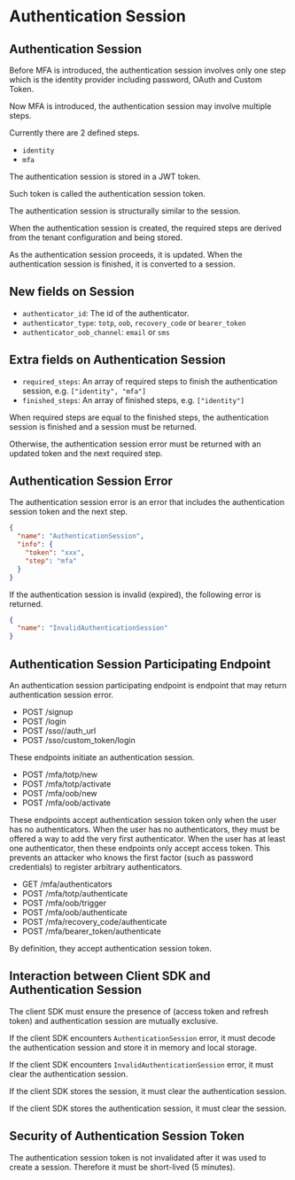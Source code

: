 # Authentication Session

## Authentication Session

Before MFA is introduced, the authentication session involves only one step which is
the identity provider including password, OAuth and Custom Token.

Now MFA is introduced, the authentication session may involve multiple steps.

Currently there are 2 defined steps.

- `identity`
- `mfa`

The authentication session is stored in a JWT token.

Such token is called the authentication session token.

The authentication session is structurally similar to the session.

When the authentication session is created, the required steps are derived from the tenant configuration and being stored.

As the authentication session proceeds, it is updated. When the authentication session is finished, it is converted to a session.

## New fields on Session

- `authenticator_id`: The id of the authenticator.
- `authenticator_type`: `totp`, `oob`, `recovery_code` or `bearer_token`
- `authenticator_oob_channel`: `email` or `sms`

## Extra fields on Authentication Session

- `required_steps`: An array of required steps to finish the authentication session, e.g. `["identity", "mfa"]`
- `finished_steps`: An array of finished steps, e.g. `["identity"]`

When required steps are equal to the finished steps, the authentication session is finished and a session must be returned.

Otherwise, the authentication session error must be returned with an updated token and the next required step.

## Authentication Session Error

The authentication session error is an error that includes the authentication session token and the next step.

```json
{
  "name": "AuthenticationSession",
  "info": {
    "token": "xxx",
    "step": "mfa"
  }
}
```

If the authentication session is invalid (expired), the following error is returned.

```json
{
  "name": "InvalidAuthenticationSession"
}
```

## Authentication Session Participating Endpoint

An authentication session participating endpoint is endpoint that may return authentication session error.

- POST /signup
- POST /login
- POST /sso/<provider>/auth_url
- POST /sso/custom_token/login

These endpoints initiate an authentication session.

- POST /mfa/totp/new
- POST /mfa/totp/activate
- POST /mfa/oob/new
- POST /mfa/oob/activate

These endpoints accept authentication session token only when the user has no authenticators. When the user has no authenticators, they must be offered a way to add the very first authenticator. When the user has at least one authenticator, then these endpoints only accept access token. This prevents an attacker who knows the first factor (such as password credentials) to register arbitrary authenticators.

- GET /mfa/authenticators
- POST /mfa/totp/authenticate
- POST /mfa/oob/trigger
- POST /mfa/oob/authenticate
- POST /mfa/recovery_code/authenticate
- POST /mfa/bearer_token/authenticate

By definition, they accept authentication session token.

## Interaction between Client SDK and Authentication Session

The client SDK must ensure the presence of (access token and refresh token) and authentication session are mutually exclusive.

If the client SDK encounters `AuthenticationSession` error, it must decode the authentication session and store it in memory and local storage.

If the client SDK encounters `InvalidAuthenticationSession` error, it must clear the authentication session.

If the client SDK stores the session, it must clear the authentication session.

If the client SDK stores the authentication session, it must clear the session.

## Security of Authentication Session Token

The authentication session token is not invalidated after it was used to create a session. Therefore it must be short-lived (5 minutes).
